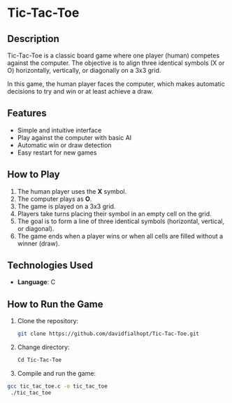 # Tic-Tac-Toe

## Description

Tic-Tac-Toe is a classic board game where one player (human) competes against the computer. The objective is to align three identical symbols (X or O) horizontally, vertically, or diagonally on a 3x3 grid.

In this game, the human player faces the computer, which makes automatic decisions to try and win or at least achieve a draw.

## Features

- Simple and intuitive interface
- Play against the computer with basic AI
- Automatic win or draw detection
- Easy restart for new games

## How to Play

1. The human player uses the **X** symbol.
2. The computer plays as **O**.
3. The game is played on a 3x3 grid.
4. Players take turns placing their symbol in an empty cell on the grid.
5. The goal is to form a line of three identical symbols (horizontal, vertical, or diagonal).
6. The game ends when a player wins or when all cells are filled without a winner (draw).

## Technologies Used

- **Language**: C

## How to Run the Game

1. Clone the repository:
   ```bash
   git clone https://github.com/davidfialhopt/Tic-Tac-Toe.git

2. Change directory:
   ```bash
   Cd Tic-Tac-Toe
3. Compile and run the game:
  ```bash
gcc tic_tac_toe.c -o tic_tac_toe
   ./tic_tac_toe

